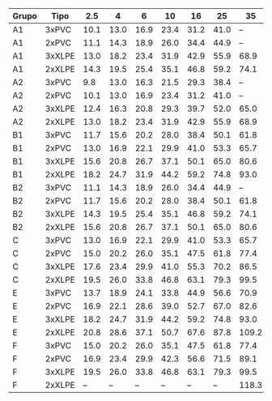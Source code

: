 | Grupo | Tipo    | 2.5  | 4    | 6    | 10   | 16   | 25   | 35    | 50    | 70    | 95    | 120   | 150    | 185    | 240    |
|-------|---------|------|------|------|------|------|------|-------|-------|-------|-------|-------|--------|--------|--------|
| A1    | 3xPVC   | 10.1 | 13.0 | 16.9 | 23.4 | 31.2 | 41.0 | –     | –     | –     | –     | –     | –      | –      | –      |
| A1    | 2xPVC   | 11.1 | 14.3 | 18.9 | 26.0 | 34.4 | 44.9 | –     | –     | –     | –     | –     | –      | –      | –      |
| A1    | 3xXLPE  | 13.0 | 18.2 | 23.4 | 31.9 | 42.9 | 55.9 | 68.9  | 83.2  | 105.3 | 127.4 | 146.9 | 168.4  | 191.1  | 224.3  |
| A1    | 2xXLPE  | 14.3 | 19.5 | 25.4 | 35.1 | 46.8 | 59.2 | 74.1  | 90.4  | 115.7 | 140.4 | 163.2 | 187.9  | 213.9  | 250.3  |
| A2    | 3xPVC   | 9.8  | 13.0 | 16.3 | 21.5 | 29.3 | 38.4 | –     | –     | –     | –     | –     | –      | –      | –      |
| A2    | 2xPVC   | 10.1 | 13.0 | 16.9 | 23.4 | 31.2 | 41.0 | –     | –     | –     | –     | –     | –      | –      | –      |
| A2    | 3xXLPE  | 12.4 | 16.3 | 20.8 | 29.3 | 39.7 | 52.0 | 65.0  | 78.7  | 100.8 | 122.2 | 141.1 | –      | –      | –      |
| A2    | 2xXLPE  | 13.0 | 18.2 | 23.4 | 31.9 | 42.9 | 55.9 | 68.9  | 83.2  | 105.3 | 127.4 | 146.9 | 168.4  | 191.1  | 224.3  |
| B1    | 3xPVC   | 11.7 | 15.6 | 20.2 | 28.0 | 38.4 | 50.1 | 61.8  | 75.4  | 96.2  | 117.0 | 134.6 | –      | –      | –      |
| B1    | 2xPVC   | 13.0 | 16.9 | 22.1 | 29.9 | 41.0 | 53.3 | 65.7  | 79.3  | 100.8 | 121.6 | 140.4 | 160.6  | 182.7  | 214.5  |
| B1    | 3xXLPE  | 15.6 | 20.8 | 26.7 | 37.1 | 50.1 | 65.0 | 80.6  | 98.2  | 125.5 | 152.1 | 176.8 | 203.5  | 231.4  | 272.4  |
| B1    | 2xXLPE  | 18.2 | 24.7 | 31.9 | 44.2 | 59.2 | 74.8 | 93.0  | 113.1 | 145.0 | 176.2 | 204.1 | 233.4  | 265.9  | 317.9  |
| B2    | 3xPVC   | 11.1 | 14.3 | 18.9 | 26.0 | 34.4 | 44.9 | –     | –     | –     | –     | –     | –      | –      | –      |
| B2    | 2xPVC   | 11.7 | 15.6 | 20.2 | 28.0 | 38.4 | 50.1 | 61.8  | 75.4  | 96.2  | 117.0 | 134.6 | –      | –      | –      |
| B2    | 3xXLPE  | 14.3 | 19.5 | 25.4 | 35.1 | 46.8 | 59.2 | 74.1  | 90.4  | 115.7 | 140.4 | 163.2 | 187.9  | 213.9  | 250.3  |
| B2    | 2xXLPE  | 15.6 | 20.8 | 26.7 | 37.1 | 50.1 | 65.0 | 80.6  | 98.2  | 125.5 | 152.1 | 176.8 | 203.5  | 231.4  | 272.4  |
| C     | 3xPVC   | 13.0 | 16.9 | 22.1 | 29.9 | 41.0 | 53.3 | 65.7  | 79.3  | 100.8 | 121.6 | 140.4 | 160.6  | 182.7  | 214.5  |
| C     | 2xPVC   | 15.0 | 20.2 | 26.0 | 35.1 | 47.5 | 61.8 | 77.4  | 94.3  | 120.3 | 145.6 | 169.0 | 194.4  | 221.7  | 260.7  |
| C     | 3xXLPE  | 17.6 | 23.4 | 29.9 | 41.0 | 55.3 | 70.2 | 86.5  | 105.3 | 135.2 | 163.8 | 190.5 | 219.1  | 250.3  | 295.8  |
| C     | 2xXLPE  | 19.5 | 26.0 | 33.8 | 46.8 | 63.1 | 79.3 | 99.5  | 122.2 | 158.0 | 193.7 | 227.5 | 260.7  | 299.0  | 354.3  |
| E     | 3xPVC   | 13.7 | 18.9 | 24.1 | 33.8 | 44.9 | 56.6 | 70.9  | 86.5  | 110.5 | 134.6 | 156.0 | 179.4  | 204.1  | 239.2  |
| E     | 2xPVC   | 16.9 | 22.1 | 28.6 | 39.0 | 52.7 | 67.0 | 82.6  | 100.8 | 129.4 | 156.7 | 182.0 | 209.3  | 239.2  | 282.8  |
| E     | 3xXLPE  | 18.2 | 24.7 | 31.9 | 44.2 | 59.2 | 74.8 | 93.0  | 113.1 | 145.0 | 176.2 | 204.1 | 233.4  | 265.9  | 317.9  |
| E     | 2xXLPE  | 20.8 | 28.6 | 37.1 | 50.7 | 67.6 | 87.8 | 109.2 | 132.6 | 170.3 | 208.0 | 242.5 | 214.5  | 320.5  | 379.0  |
| F     | 3xPVC   | 15.0 | 20.2 | 26.0 | 35.1 | 47.5 | 61.8 | 77.4  | 94.3  | 120.3 | 145.6 | 169.0 | 194.4  | 221.7  | 260.7  |
| F     | 2xPVC   | 16.9 | 23.4 | 29.9 | 42.3 | 56.6 | 71.5 | 89.1  | 108.6 | 139.1 | 168.4 | 195.7 | 223.0  | 254.2  | 304.2  |
| F     | 3xXLPE  | 19.5 | 26.0 | 33.8 | 46.8 | 63.1 | 79.3 | 99.5  | 122.2 | 158.0 | 193.7 | 227.5 | 260.7  | 299.0  | 354.3  |
| F     | 2xXLPE  | –    | –    | –    | –    | –    | –    | 118.3 | 143.0 | 183.3 | 223.0 | 258.1 | 297.7  | 340.0  | 401.1  |
